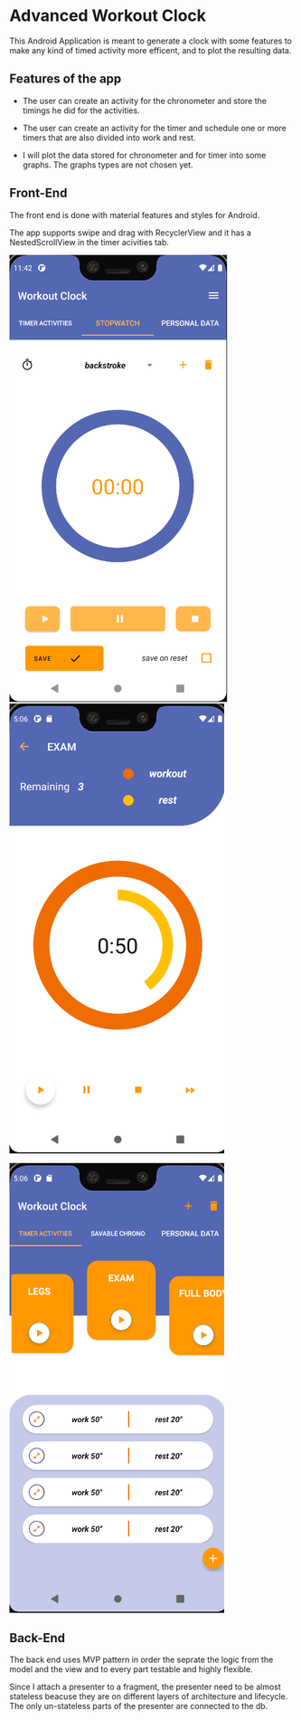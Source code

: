 # Advanced Workout Clock

This Android Application is meant to generate a clock with some features to make any kind of timed activity more efficent, and to plot the resulting data.

## Features of the app

* The user can create an activity for the chronometer and store the timings he did for the activities.

* The user can create an activity for the timer and schedule one or more timers that are also divided into work and rest.

* I will plot the data stored for chronometer and for timer into some graphs. The graphs types are not chosen yet.

## Front-End

The front end is done with material features and styles for Android.

The app supports swipe and drag with RecyclerView and it has a NestedScrollView in the timer acivities tab. 

![chronometer front end](images/chrono_front_end.png) ![timer front end](images/timer_front_end.png)

![timer activities front end](images/timerActivities_fron_end.png)



## Back-End

The back end uses MVP pattern in order the seprate the logic from the model and the view and to every part testable and highly flexible.

Since I attach a presenter to a fragment, the presenter need to be almost stateless beacuse they are on different layers of architecture and lifecycle.
The only un-stateless parts of the presenter are connected to the db.

